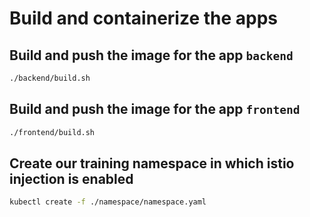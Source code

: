 # Build and containerize the apps

## Build and push the image for the app `backend`

```bash
./backend/build.sh
```

## Build and push the image for the app `frontend`

```bash
./frontend/build.sh
```

## Create our training namespace in which istio injection is enabled

```bash
kubectl create -f ./namespace/namespace.yaml
```
